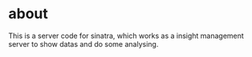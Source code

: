 about
======

This is a server code for sinatra, which works as a insight management server to show datas and do some analysing.
